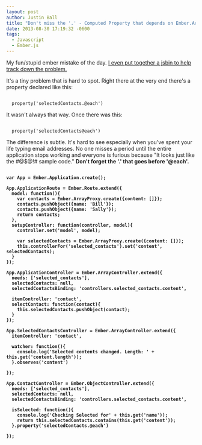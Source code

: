 ```yaml
---
layout: post
author: Justin Ball
title: "Don't miss the '.' - Computed Property that depends on Ember.ArrayController contents"
date: 2013-08-30 17:19:32 -0600
tags:
  - Javascript
  - Ember.js
---
```


<p>My fun/stupid ember mistake of the day. <a href="http://jsbin.com/ajocAJA/3/edit">I even put together a jsbin to help track down the problem.</a></p>

<p>It's a tiny problem that is hard to spot. Right there at the very end there's a property declared like this:<p>

<pre><code class="javascript">
  property('selectedContacts.@each')
</pre></code>

<p>It wasn't always that way. Once there was this:</p>

<pre><code class="javascript">
  property('selectedContacts@each')
</pre></code>

<p>
  The difference is subtle. It's hard to see especially when you've spent your life typing email addresses. No
  one misses a period until the entire application stops working and everyone is furious because "It looks just like the #@$@!# sample code."
  <strong>Don't forget the '.' that goes before '@each'.<strong>
</p>

<pre><code class="javascript">
var App = Ember.Application.create();

App.ApplicationRoute = Ember.Route.extend({
  model: function(){
    var contacts = Ember.ArrayProxy.create({content: []});
    contacts.pushObject({name: 'Bill'});
    contacts.pushObject({name: 'Sally'});
    return contacts;
  },
  setupController: function(controller, model){
    controller.set('model', model);

    var selectedContacts = Ember.ArrayProxy.create({content: []});
    this.controllerFor('selected_contacts').set('content', selectedContacts);
  }
});

App.ApplicationController = Ember.ArrayController.extend({
  needs: ['selected_contacts'],
  selectedContacts: null,
  selectedContactsBinding: 'controllers.selected_contacts.content',

  itemController: 'contact',
  selectContact: function(contact){
    this.selectedContacts.pushObject(contact);
  }
});

App.SelectedContactsController = Ember.ArrayController.extend({
  itemController: 'contact',

  watcher: function(){
    console.log('Selected contents changed. Length: ' + this.get('content.length'));
  }.observes('content')

});

App.ContactController = Ember.ObjectController.extend({
  needs: ['selected_contacts'],
  selectedContacts: null,
  selectedContactsBinding: 'controllers.selected_contacts.content',

  isSelected: function(){
    console.log('Checking Selected for' + this.get('name'));
    return this.selectedContacts.contains(this.get('content'));
  }.property('selectedContacts.@each')

});

</pre></code>